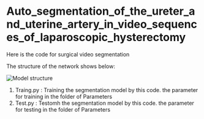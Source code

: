 # Auto_segmentation_of_the_ureter_and_uterine_artery_in_video_sequences_of_laparoscopic_hysterectomy

Here is the code for surgical video segmentation

The structure of the network shows below:

![Model structure](https://gitlab.com/UM-CDS/Surgical_video_segmentation/-/blob/main/imgs/Figure_3.png)

1. Traing.py : Training the segmentation model by this code. the parameter for training in the folder of Parameters
2. Test.py   : Testomh the segmentation model by this code. the parameter for testing in the folder of Parameters
